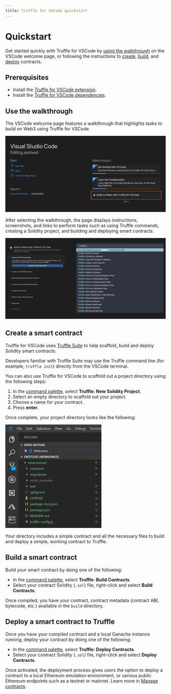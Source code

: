 ```yaml
---
title: Truffle for VSCode quickstart
---
```


# Quickstart

Get started quickly with Truffle for VSCode by [using the walkthrough](#use-the-walkthrough) on the
VSCode welcome page, or following the instructions to [create](#create-a-smart-contract),
[build](#build-a-smart-contract), and [deploy](#deploy-a-smart-contract-to-truffle) contracts.

## Prerequisites

- Install the [Truffle for VSCode extension](https://marketplace.visualstudio.com/items?itemName=trufflesuite-csi.truffle-vscode).
- Install the [Truffle for VSCode dependencies](how-to/install-dependencies.md).

## Use the walkthrough

The VSCode welcome page features a walkthrough that highlights tasks to build on Web3 using Truffle
for VSCode.

![Welcome page](images/welcome-page.png)

After selecting the walkthrough, the page displays instructions, screenshots, and links to perform
tasks such as using Truffle commands, creating a Solidity project, and building and deploying
smart contracts.

![Walkthrough](images/walkthrough.png)

## Create a smart contract

Truffle for VSCode uses [Truffle Suite](https://trufflesuite.com/) to help scaffold, build and
deploy Solidity smart contracts.

Developers familiar with Truffle Suite may use the Truffle command line (for example, `truffle init`)
directly from the VSCode terminal.

You can also use Truffle for VSCode to scaffold out a project directory using the following steps:

1. In the [command palette](reference/command-palette.md), select **Truffle: New Solidity Project**.
1. Select an empty directory to scaffold out your project.
1. Choose a name for your contract.
1. Press **enter**.

Once complete, your project directory looks like the following:

![Project Dir up close](./images/newProjectDirCloseup.png)

Your directory includes a simple contract and all the necessary files to build and deploy a simple,
working contract to Truffle.

## Build a smart contract

Build your smart contract by doing one of the following:

- In the [command palette](reference/command-palette.md), select **Truffle: Build Contracts**.
- Select your contract Solidity (`.sol`) file, right-click and select **Build Contracts**.

Once compiled, you have your contract, contract metadata (contract ABI, bytecode, etc.) available in
the `build` directory.

## Deploy a smart contract to Truffle

Once you have your compiled contract and a local Ganache instance running, deploy your contract by
doing one of the following:

- In the [command palette](reference/command-palette.md), select **Truffle: Deploy Contracts**.
- Select your contract Solidity (`.sol`) file, right-click and select **Deploy Contracts**.

Once activated, the deployment process gives users the option to deploy a contract to a local
Ethereum emulation environment, or various public Ethereum endpoints such as a testnet or mainnet.
Learn more in [Manage contracts](how-to/manage-smart-contracts.md).
